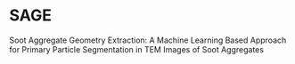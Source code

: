 # SAGE
Soot Aggregate Geometry Extraction: A Machine Learning Based Approach for Primary Particle Segmentation in TEM Images of Soot Aggregates
